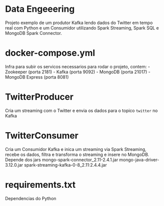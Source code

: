 # Data Engeeering
Projeto exemplo de um produtor Kafka lendo dados do Twitter em tempo real com Python e um Consumidor utilizando Spark Streaming, Spark SQL e MongoDB Spark Connector.

# docker-compose.yml
Infra para subir os servicos necessarios para rodar o projeto, contem:
    - Zookeeper (porta 2181)
    - Kafka (porta 9092)
    - MongoDB (porta 21017)
    - MongoDB Express (porta 8081)
    
# TwitterProducer
Cria um streaming com o Twitter e envia os dados para o topico `twitter` no Kafka

# TwitterConsumer
Cria um Consumidor Kafka e inica um streaming via Spark Streaming, recebe os dados, filtra e transforma o streaming e insere no MongoDB.
Depende dos jars
mongo-spark-connector_2.11-2.4.1.jar
mongo-java-driver-3.12.0.jar 
spark-streaming-kafka-0-8_2.11:2.4.4.jar

# requirements.txt
Dependencias do Python
